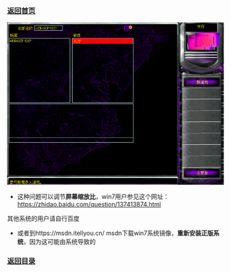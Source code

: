 ### [返回首页](./Home)


![](./jiaocheng10.png)

- 这种问题可以调节**屏幕缩放比**，win7用户参见这个网址：https://zhidao.baidu.com/question/137413874.html

其他系统的用户请自行百度


- 或者到https://msdn.itellyou.cn/
msdn下载win7系统镜像，**重新安装正版系统**，因为这可能由系统导致的


### [返回目录](./常见问题指南)